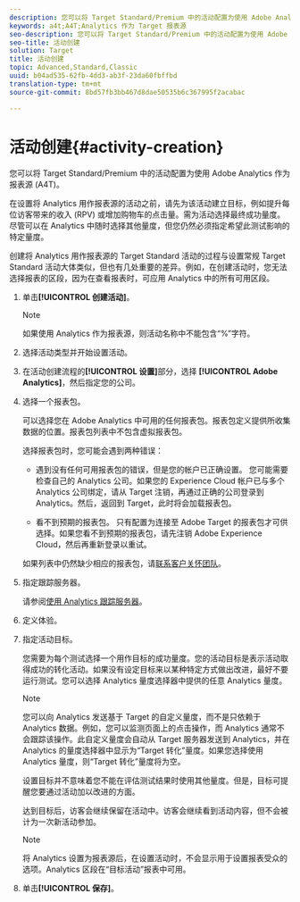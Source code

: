 ```yaml
---
description: 您可以将 Target Standard/Premium 中的活动配置为使用 Adobe Analytics 作为报表源 (A4T)。
keywords: a4t;A4T;Analytics 作为 Target 报表源
seo-description: 您可以将 Target Standard/Premium 中的活动配置为使用 Adobe Analytics 作为报表源 (A4T)。
seo-title: 活动创建
solution: Target
title: 活动创建
topic: Advanced,Standard,Classic
uuid: b04ad535-62fb-4dd3-ab3f-23da60fbffbd
translation-type: tm+mt
source-git-commit: 8bd57fb3bb467d8dae50535b6c367995f2acabac

---
```



# 活动创建{#activity-creation}

您可以将 Target Standard/Premium 中的活动配置为使用 Adobe Analytics 作为报表源 (A4T)。

在设置将 Analytics 用作报表源的活动之前，请先为该活动建立目标，例如提升每位访客带来的收入 (RPV) 或增加购物车的点击量。需为活动选择最终成功量度。尽管可以在 Analytics 中随时选择其他量度，但您仍然必须指定希望此测试影响的特定量度。

创建将 Analytics 用作报表源的 Target Standard 活动的过程与设置常规 Target Standard 活动大体类似，但也有几处重要的差异。例如，在创建活动时，您无法选择报表的区段，因为在查看报表时，可应用 Analytics 中的所有可用区段。

1. 单击&#x200B;**[!UICONTROL 创建活动]**。

   >[!NOTE]
   >
   >如果使用 Analytics 作为报表源，则活动名称中不能包含“%”字符。

1. 选择活动类型并开始设置活动。
1. 在活动创建流程的&#x200B;**[!UICONTROL 设置]**&#x200B;部分，选择 **[!UICONTROL Adobe Analytics]**，然后指定您的公司。
1. 选择一个报表包。

   可以选择您在 Adobe Analytics 中可用的任何报表包。报表包定义提供所收集数据的位置。报表包列表中不包含虚拟报表包。

   选择报表包时，您可能会遇到两种错误：

   * 遇到没有任何可用报表包的错误，但是您的帐户已正确设置。
   您可能需要检查自己的 Analytics 公司。如果您的 Experience Cloud 帐户已与多个 Analytics 公司绑定，请从 Target 注销，再通过正确的公司登录到 Analytics。然后，返回到 Target，此时将会加载报表包。

   * 看不到预期的报表包。
   只有配置为连接至 Adobe Target 的报表包才可供选择。如果您看不到预期的报表包，请先注销 Adobe Experience Cloud，然后再重新登录以重试。

   如果列表中仍然缺少相应的报表包，请[联系客户关怀团队](../../cmp-resources-and-contact-information.md#reference_ACA3391A00EF467B87930A450050077C)。
1. 指定跟踪服务器。

   请参阅[使用 Analytics 跟踪服务器](../../c-integrating-target-with-mac/a4t/analytics-tracking-server.md#task_72077BA7E93C4A65A715A18F32228823)。

1. 定义体验。
1. 指定活动目标。

   您需要为每个测试选择一个用作目标的成功量度。您的活动目标是表示活动取得成功的转化活动。如果没有设定目标来以某种特定方式做出改进，最好不要运行测试。您可以选择 Analytics 量度选择器中提供的任意 Analytics 量度。

   >[!NOTE]
   >
   >您可以向 Analytics 发送基于 Target 的自定义量度，而不是只依赖于 Analytics 数据。例如，您可以监测页面上的点击操作，而 Analytics 通常不会跟踪该操作。此自定义量度会自动从 Target 服务器发送到 Analytics，并在 Analytics 的量度选择器中显示为“Target 转化”量度。如果您选择使用 Analytics 量度，则“Target 转化”量度将为空。

   设置目标并不意味着您不能在评估测试结果时使用其他量度。但是，目标可提醒您要通过活动加以改进的方面。

   达到目标后，访客会继续保留在活动中。访客会继续看到活动内容，但不会被计为一次新活动参加。

   >[!NOTE]
   >
   >将 Analytics 设置为报表源后，在设置活动时，不会显示用于设置报表受众的选项。Analytics 区段在“目标活动”报表中可用。

1. 单击&#x200B;**[!UICONTROL 保存]**。

